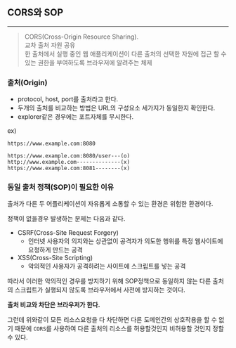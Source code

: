 ## CORS와 SOP

---

> CORS(Cross-Origin Resource Sharing). <br/>
> 교차 출처 자원 공유 <br/>
> 한 출처에서 실행 중인 웹 애플리케이션이 다른 출처의 선택한 자원에 접근 할 수 있는 권한을 부여하도록 브라우저에 알려주는 체제

### 출처(Origin)

- protocol, host, port를 출처라고 한다.
- 두개의 출처를 비교하는 방법은 URL의 구성요소 세가지가 동일한지 확인한다.
- explorer같은 경우에는 포트자체를 무시한다.

ex)
```
https://www.example.com:8080

https://www.example.com:8080/user---(o)
http://www.example.com--------------(x)
https://www.example.com:8081--------(x)
```

### 동일 출처 정책(SOP)이 필요한 이유

출처가 다른 두 어플리케이션이 자유롭게 소통할 수 있는 환경은 위험한 환경이다.<br/>

정책이 없을경우 발생하는 문제는 다음과 같다.
  - CSRF(Cross-Site Request Forgery)
    - 인터넷 사용자의 의지와는 상관없이 공격자가 의도한 행위를 특정 웹사이트에 요청하게 만드는 공격
  - XSS(Cross-Site Scripting)
    - 악의적인 사용자가 공격하려는 사이트에 스크립트를 넣는 공격

따라서 이러한 악의적인 경우를 방지하기 위해 SOP정책으로 동일하지 않는 다른 출처의 스크립트가 실행되지 않도록 브라우저에서 사전에 방지하는 것이다.


<b>출처 비교와 차단은 브라우저가 한다.</b>

그런데 위와같이 모든 리소스요청을 다 차단하면 다른 도메인간의 상호작용을 할 수 없기 때문에 `CORS`를 사용하여 다른 출처의 리소스를 허용할것인지 비허용할 것인지 정할 수 있다.
